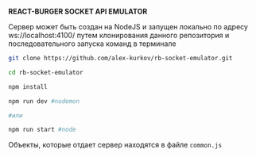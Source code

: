 **REACT-BURGER SOCKET API EMULATOR**

Сервер может быть создан на NodeJS и запущен локально по адресу ws://localhost:4100/ путем клонирования данного репозитория и последовательного запуска команд в терминале

```bash
git clone https://github.com/alex-kurkov/rb-socket-emulator.git

cd rb-socket-emulator

npm install

npm run dev #nodemon

#или 

npm run start #node
```

Объекты, которые отдает сервер находятся в файле `common.js`